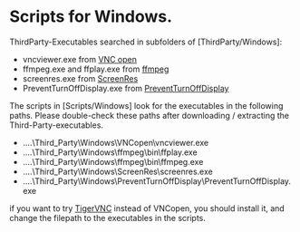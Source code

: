 # Scripts for Windows.

ThirdParty-Executables searched in subfolders of [ThirdParty/Windows]:

- vncviewer.exe from [VNC open](https://archive.realvnc.com/download/open/)
- ffmpeg.exe and ffplay.exe from [ffmpeg](https://ffmpeg.org/)
- screenres.exe from [ScreenRes](https://github.com/lzukw/ScreenRes)
- PreventTurnOffDisplay.exe from [PreventTurnOffDisplay](https://github.com/lzukw/PreventTurnOffDisplay)

The scripts in [Scripts/Windows] look for the executables in the following 
paths. Please double-check these paths after downloading / extracting the
Third-Party-executables.

- ..\..\Third_Party\Windows\VNCopen\vncviewer.exe
- ..\..\Third_Party\Windows\ffmpeg\bin\ffplay.exe
- ..\..\Third_Party\Windows\ffmpeg\bin\ffmpeg.exe
- ..\..\Third_Party\Windows\ScreenRes\screenres.exe
- ..\..\Third_Party\Windows\PreventTurnOffDisplay\PreventTurnOffDisplay.exe

if you want to try [TigerVNC](https://tigervnc.org/) instead of VNCopen, you
should install it, and change the filepath to the executables in the scripts.